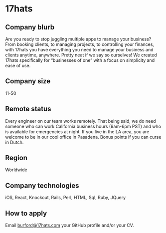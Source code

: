 # 17hats

## Company blurb

Are you ready to stop juggling multiple apps to manage your business? From booking clients, to managing projects, to controlling your finances, with 17hats you have everything you need to manage your business and clients anytime, anywhere. Pretty neat if we say so ourselves! We created 17hats specifically for “businesses of one” with a focus on simplicity and ease of use.

## Company size

11-50

## Remote status

Every engineer on our team works remotely. That being said, we do need someone who can work California business hours (9am-6pm PST) and who is available for emergencies at night. If you live in the LA area, you are welcome to be in our cool office in Pasadena. Bonus points if you can curse in Dutch.

## Region

Worldwide

## Company technologies

iOS, React, Knockout, Rails, Perl, HTML, Sql, Ruby, JQuery

## How to apply

Email burford@17hats.com your GitHub profile and/or your CV.
